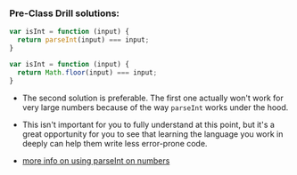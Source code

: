 ### Pre-Class Drill solutions:

```js
var isInt = function (input) {
  return parseInt(input) === input;
}

```

```js
var isInt = function (input) {
  return Math.floor(input) === input;
}
```

* The second solution is preferable. The first one actually won't work for very large numbers because of the way `parseInt` works under the hood.

* This isn't important for you to fully understand at this point, but it's a great opportunity for you to see that learning the language you work in deeply can help them write less error-prone code.

* [more info on using parseInt on numbers](https://www.gideonpyzer.com/blog/use-parseint-for-strings-not-for-numbers/)
